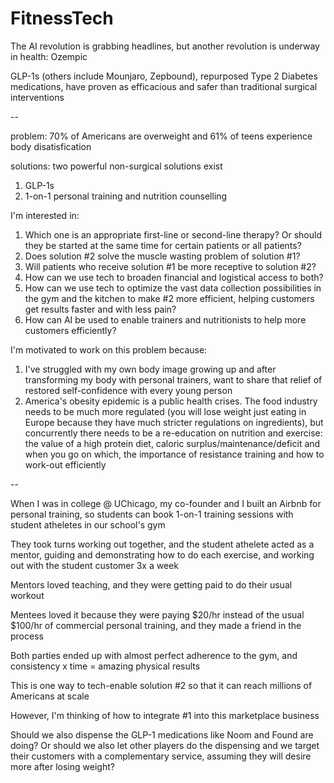 # FitnessTech

The AI revolution is grabbing headlines, but another revolution is underway in health: Ozempic 

GLP-1s (others include Mounjaro, Zepbound), repurposed Type 2 Diabetes medications, have proven as efficacious and safer than traditional surgical interventions 

-- 

problem: 70% of Americans are overweight and 61% of teens experience body disatisfication 

solutions: two powerful non-surgical solutions exist

1. GLP-1s
2. 1-on-1 personal training and nutrition counselling  

I'm interested in: 

1. Which one is an appropriate first-line or second-line therapy? Or should they be started at the same time for certain patients or all patients?
2. Does solution #2 solve the muscle wasting problem of solution #1?
3. Will patients who receive solution #1 be more receptive to solution #2? 
4. How can we use tech to broaden financial and logistical access to both?
5. How can we use tech to optimize the vast data collection possibilities in the gym and the kitchen to make #2 more efficient, helping customers get results faster and with less pain?
6. How can AI be used to enable trainers and nutritionists to help more customers efficiently?

I'm motivated to work on this problem because: 
1. I've struggled with my own body image growing up and after transforming my body with personal trainers, want to share that relief of restored self-confidence with every young person
2. America's obesity epidemic is a public health crises. The food industry needs to be much more regulated (you will lose weight just eating in Europe because they have much stricter regulations on ingredients), but concurrently there needs to be a re-education on nutrition and exercise: the value of a high protein diet, caloric surplus/maintenance/deficit and when you go on which, the importance of resistance training and how to work-out efficiently

-- 

When I was in college @ UChicago, my co-founder and I built an Airbnb for personal training, so students can book 1-on-1 training sessions with student atheletes in our school's gym

They took turns working out together, and the student athelete acted as a mentor, guiding and demonstrating how to do each exercise, and working out with the student customer 3x a week 

Mentors loved teaching, and they were getting paid to do their usual workout 

Mentees loved it because they were paying $20/hr instead of the usual $100/hr of commercial personal training, and they made a friend in the process 

Both parties ended up with almost perfect adherence to the gym, and consistency x time = amazing physical results

This is one way to tech-enable solution #2 so that it can reach millions of Americans at scale

However, I'm thinking of how to integrate #1 into this marketplace business 

Should we also dispense the GLP-1 medications like Noom and Found are doing? Or should we also let other players do the dispensing and we target their customers with a complementary service, assuming they will desire more after losing weight? 





     
